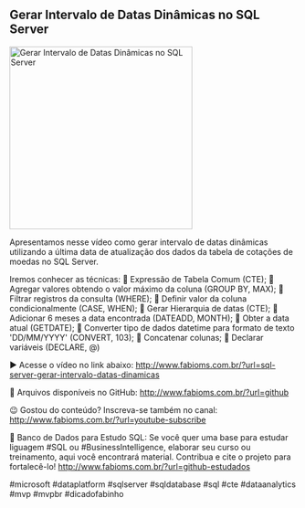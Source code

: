## Gerar Intervalo de Datas Dinâmicas no SQL Server

<img src="https://fabioms.com.br//uploads/youtube/m3SlpzRYLTo.png" alt="Gerar Intervalo de Datas Dinâmicas no SQL Server" title="SQL Server" width="320"/>

Apresentamos nesse vídeo como gerar intervalo de datas dinâmicas utilizando a última data de atualização dos dados da tabela de cotações de moedas no SQL Server.

Iremos conhecer as técnicas:
🔹 Expressão de Tabela Comum (CTE);
🔹 Agregar valores obtendo o valor máximo da coluna (GROUP BY, MAX);
🔹 Filtrar registros da consulta (WHERE);
🔹 Definir valor da coluna condicionalmente (CASE, WHEN);
🔹 Gerar Hierarquia de datas (CTE);
🔹 Adicionar 6 meses a data encontrada (DATEADD, MONTH);
🔹 Obter a data atual (GETDATE);
🔹 Converter tipo de dados datetime para formato de texto 'DD/MM/YYYY' (CONVERT, 103);
🔹 Concatenar colunas;
🔹 Declarar variáveis (DECLARE, @)

▶️ Acesse o vídeo no link abaixo:
http://www.fabioms.com.br/?url=sql-server-gerar-intervalo-datas-dinamicas

📁 Arquivos disponíveis no GitHub:
http://www.fabioms.com.br/?url=github

😉 Gostou do conteúdo? Inscreva-se também no canal:
http://www.fabioms.com.br/?url=youtube-subscribe 

🎁 Banco de Dados para Estudo SQL:
Se você quer uma base para estudar liguagem #SQL ou #BusinessIntelligence, elaborar seu curso ou treinamento, aqui você encontrará material. 
Contribua e cite o projeto para fortalecê-lo!
http://www.fabioms.com.br/?url=github-estudados

#microsoft #dataplatform #sqlserver #sqldatabase #sql #cte #dataanalytics #mvp #mvpbr #dicadofabinho